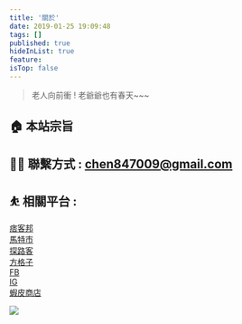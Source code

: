 ```yaml
---
title: '關於'
date: 2019-01-25 19:09:48
tags: []
published: true
hideInList: true
feature: 
isTop: false
---
```

> 老人向前衝 ! 老爺爺也有春天~~~

## 🏠 本站宗旨

## 👨‍💻 聯繫方式 : chen847009@gmail.com

## ⛹ 相關平台 :
[痞客邦](https://stone1984.pixnet.net/blog)         
[馬特市](https://matters.news/@ch847009)        
[探路客](https://gigonyeye.timelog.to/)       
[方格子](https://vocus.cc/user/@gigonyeye?page=1&tab=new)         
[FB](https://www.facebook.com/%E5%BF%97%E5%B7%A5%E7%88%BA%E7%88%BA-575451966278420)             
[IG](https://www.instagram.com/chen847009/)                
[蝦皮商店](https://shopee.tw/ch847009)



![](https://ch847009.github.io/post-images/1605795857316.jpg)

